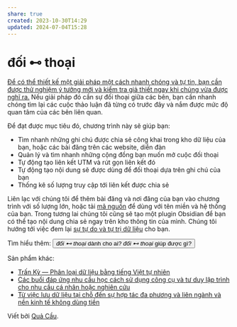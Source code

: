 ```yaml
---
share: true
created: 2023-10-30T14:29
updated: 2024-07-04T15:28
---
```

# đối ⊷ thoại
[Để có thể thiết kế một giải pháp một cách nhanh chóng và tự tin, bạn cần được thử nghiệm ý tưởng mới và kiểm tra giả thiết ngay khi chúng vừa được nghĩ ra.](https://doi-thoai.deno.dev/LadderOfAbstraction.đốithoại.1 "Up and Down the Ladder of Abstraction") Nếu giải pháp đó cần sự đối thoại giữa các bên, bạn cần nhanh chóng tìm lại các cuộc thảo luận đã từng có trước đây và nắm được mức độ quan tâm của các bên liên quan.

Để đạt được mục tiêu đó, chương trình này sẽ giúp bạn:
- Tìm nhanh những ghi chú được chia sẻ công khai trong kho dữ liệu của bạn, hoặc các bài đăng trên các website, diễn đàn
- Quản lý và tìm nhanh những cộng đồng bạn muốn mở cuộc đối thoại
- Tự động tạo liên kết UTM và rút gọn liên kết đó
- Tự động tạo nội dung sẽ được dùng để đối thoại dựa trên ghi chú của bạn
- Thống kê số lượng truy cập tới liên kết được chia sẻ

Liên lạc với chúng tôi để thêm bài đăng và nơi đăng của bạn vào chương trình với số lượng lớn, hoặc tải [mã nguồn](https://doi-thoai.deno.dev/aI.đốithoại.1) để dùng với tên miền và hệ thống của bạn. Trong tương lai chúng tôi cũng sẽ tạo một plugin Obsidian để bạn có thể tạo nội dung chia sẻ ngay trên kho thông tin của mình. Chúng tôi hướng tới việc đem lại [sự tự do và tự trị dữ liệu](https://doi-thoai.deno.dev/local-first.đốithoại.1) cho bạn.

Tìm hiểu thêm:
<button>*đối ⊷ thoại* dành cho ai? *đối ⊷ thoại* giúp được gì?</button>

Sản phẩm khác:
- [Trấn Kỳ — Phân loại dữ liệu bằng tiếng Việt tự nhiên](https://tranky.deno.dev/?utm_source=doi-thoai.deno.dev+(Trang+chủ)&utm_medium=Website&utm_campaign=&utm_content=&utm_term=)
- [Các buổi đáp ứng nhu cầu học cách sử dụng công cụ và tư duy lập trình cho nhu cầu cá nhân hoặc nghiên cứu](https://quảcầu.cc/cac-buoi-dap-ung-nhu-cau-hoc-cach-su-dung-cong-cu-va-tu-duy-lap-trinh-cho-nhu-cau-ca-nhan-hoac-nghien-cuu?utm_source=doi-thoai.deno.dev+(Trang+chủ)&utm_medium=Website&utm_campaign=Các+buổi+đáp+ứng+nhu+cầu+học+lập+trình&utm_content=&utm_term=)
- [Từ việc lưu dữ liệu tại chỗ đến sự hợp tác đa phương và liên ngành và nền kinh tế không dùng tiền](https://obsidian.quảcầu.cc/📐%20Dự%20án/Công%20cụ%20cho%20hệ%20sinh%20thái/9%20Blog/Từ%20việc%20lưu%20dữ%20liệu%20tại%20chỗ%20đến%20sự%20hợp%20tác%20đa%20phương%20và%20liên%20ngành%20và%20nền%20kinh%20tế%20không%20dùng%20tiền?utm_source=doi-thoai.deno.dev+(Trang+chủ)&utm_medium=Website&utm_campaign=C1+Công+cụ+cho+hệ+sinh+thái&utm_content=&utm_term=)

Viết bởi [Quả Cầu](https://quảcầu.cc/truyen-ngu-ngon-ve-nhung-nguoi-mong-doi?utm_source=doi-thoai.deno.dev+(Trang+chủ)&utm_medium=Website&utm_campaign=Meta&utm_content=&utm_term=).
